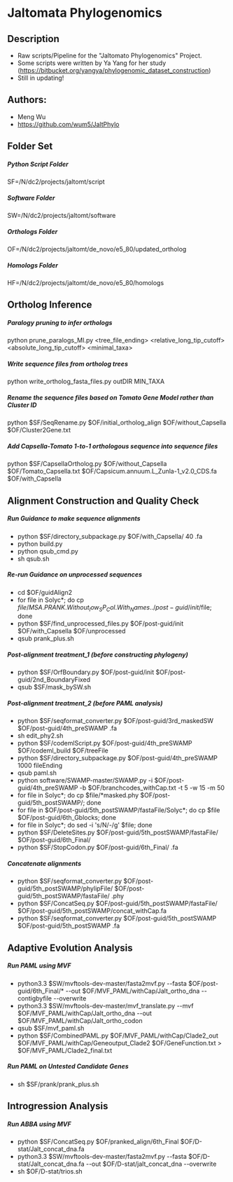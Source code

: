 # Jaltomata Phylogenomics

## Description
* Raw scripts/Pipeline for the "Jaltomato Phylogenomics" Project.
* Some scripts were written by Ya Yang for her study (https://bitbucket.org/yangya/phylogenomic_dataset_construction)
* Still in updating!

## Authors: 
* Meng Wu
* https://github.com/wum5/JaltPhylo

## Folder Set
##### Python Script Folder
SF=/N/dc2/projects/jaltomt/script
##### Software Folder
SW=/N/dc2/projects/jaltomt/software
##### Orthologs Folder
OF=/N/dc2/projects/jaltomt/de_novo/e5_80/updated_ortholog
##### Homologs Folder
HF=/N/dc2/projects/jaltomt/de_novo/e5_80/homologs

## Ortholog Inference
##### Paralogy pruning to infer orthologs
python prune_paralogs_MI.py <homologDIR> <tree_file_ending> <relative_long_tip_cutoff> <absolute_long_tip_cutoff> <minimal_taxa> <outDIR>
##### Write sequence files from ortholog trees
python write_ortholog_fasta_files.py <fasta file with all seqs> <ortholog tree DIR> outDIR MIN_TAXA
##### Rename the sequence files based on Tomato Gene Model rather than Cluster ID
python $SF/SeqRename.py $OF/initial_ortholog_align $OF/without_Capsella $OF/Cluster2Gene.txt
##### Add Capsella-Tomato 1-to-1 orthologous sequence into sequence files
python $SF/CapsellaOrtholog.py $OF/without_Capsella $OF/Tomato_Capsella.txt $OF/Capsicum.annuum.L_Zunla-1_v2.0_CDS.fa $OF/with_Capsella

## Alignment Construction and Quality Check
##### Run Guidance to make sequence alignments
* python $SF/directory_subpackage.py $OF/with_Capsella/ 40 .fa
* python build.py
* python qsub_cmd.py
* sh qsub.sh

##### Re-run Guidance on unprocessed sequences
* cd $OF/guidAlign2
* for file in Solyc*; do cp $file/MSA.PRANK.Without_low_SP_Col.With_Names ../post-guid/init/$file; done
* python $SF/find_unprocessed_files.py $OF/post-guid/init $OF/with_Capsella $OF/unprocessed
* qsub prank_plus.sh

##### Post-alignment treatment_1 (before constructing phylogeny)
* python $SF/OrfBoundary.py $OF/post-guid/init $OF/post-guid/2nd_BoundaryFixed
* qsub $SF/mask_bySW.sh

##### Post-alignment treatment_2 (before PAML analysis)
* python $SF/seqformat_converter.py $OF/post-guid/3rd_maskedSW $OF/post-guid/4th_preSWAMP .fa
* sh edit_phy2.sh
* python $SF/codemlScript.py $OF/post-guid/4th_preSWAMP $OF/codeml_build $OF/treeFile
* python $SF/directory_subpackage.py $OF/post-guid/4th_preSWAMP 1000 fileEnding
* qsub paml.sh
* python software/SWAMP-master/SWAMP.py -i $OF/post-guid/4th_preSWAMP -b $OF/branchcodes_withCap.txt -t 5 -w 15 -m 50
* for file in Solyc*; do cp $file/*masked.phy $OF/post-guid/5th_postSWAMP/; done
* for file in $OF/post-guid/5th_postSWAMP/fastaFile/Solyc*; do cp $file $OF/post-guid/6th_Gblocks; done
* for file in Solyc*; do sed -i 's/N/-/g' $file; done
* python $SF/DeleteSites.py $OF/post-guid/5th_postSWAMP/fastaFile/ $OF/post-guid/6th_Final/
* python $SF/StopCodon.py $OF/post-guid/6th_Final/ .fa

##### Concatenate alignments
* python $SF/seqformat_converter.py $OF/post-guid/5th_postSWAMP/phylipFile/ $OF/post-guid/5th_postSWAMP/fastaFile/ .phy
* python $SF/ConcatSeq.py $OF/post-guid/5th_postSWAMP/fastaFile/ $OF/post-guid/5th_postSWAMP/concat_withCap.fa
* python $SF/seqformat_converter.py $OF/post-guid/5th_postSWAMP $OF/post-guid/5th_postSWAMP .fa

## Adaptive Evolution Analysis
##### Run PAML using MVF
* python3.3 $SW/mvftools-dev-master/fasta2mvf.py --fasta $OF/post-guid/6th_Final/* --out $OF/MVF_PAML/withCap/Jalt_ortho_dna --contigbyfile --overwrite
* python3.3 $SW/mvftools-dev-master/mvf_translate.py --mvf $OF/MVF_PAML/withCap/Jalt_ortho_dna --out $OF/MVF_PAML/withCap/Jalt_ortho_codon
* qsub $SF/mvf_paml.sh
* python $SF/CombinedPAML.py $OF/MVF_PAML/withCap/Clade2_out $OF/MVF_PAML/withCap/Geneoutput_Clade2 $OF/GeneFunction.txt > $OF/MVF_PAML/Clade2_final.txt

##### Run PAML on Untested Candidate Genes
* sh $SF/prank/prank_plus.sh

## Introgression Analysis
##### Run ABBA using MVF
* python $SF/ConcatSeq.py $OF/pranked_align/6th_Final $OF/D-stat/Jalt_concat_dna.fa
* python3.3 $SW/mvftools-dev-master/fasta2mvf.py --fasta $OF/D-stat/Jalt_concat_dna.fa --out $OF/D-stat/jalt_concat_dna --overwrite
* sh $OF/D-stat/trios.sh
